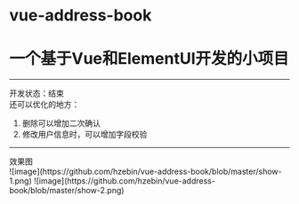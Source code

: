# vue-address-book

# 一个基于Vue和ElementUI开发的小项目

<hr/>

开发状态：结束<br/>
还可以优化的地方：<br/>
1. 删除可以增加二次确认<br/>
2. 修改用户信息时，可以增加字段校验<br/>


<hr/>
效果图<br/>
![image](https://github.com/hzebin/vue-address-book/blob/master/show-1.png)
![image](https://github.com/hzebin/vue-address-book/blob/master/show-2.png)
